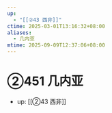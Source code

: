 ```yaml
---
up:
  - "[[②43 西非]]"
ctime: 2025-03-01T13:16:32+08:00
aliases:
  - 几内亚
mtime: 2025-09-09T12:37:06+08:00
---
```


# ②451 几内亚

- up: [[②43 西非]]
